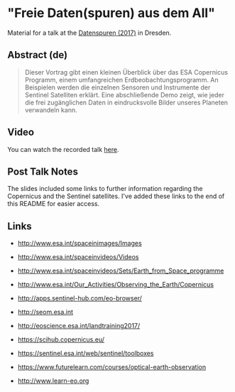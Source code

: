 # "Freie Daten(spuren) aus dem All"

Material for a talk at the
[Datenspuren (2017)](https://datenspuren.de) in Dresden.

## Abstract (de)
> Dieser Vortrag gibt einen kleinen Überblick über das ESA Copernicus Programm,
> einem umfangreichen Erdbeobachtungsprogramm. An Beispielen werden die einzelnen
> Sensoren und Instrumente der Sentinel Satelliten erklärt. Eine abschließende
> Demo zeigt, wie jeder die frei zugänglichen Daten in eindrucksvolle Bilder
> unseres Planeten verwandeln kann.

## Video
You can watch the recorded talk
[here](https://media.ccc.de/v/DS2017-8680-freie_daten_spuren_aus_dem_all).


## Post Talk Notes

The slides included some links to further information regarding the Copernicus
and the Sentinel satellites. I've added these links to the end of this README
for easier access.

## Links

- http://www.esa.int/spaceinimages/Images
- http://www.esa.int/spaceinvideos/Videos
- http://www.esa.int/spaceinvideos/Sets/Earth_from_Space_programme
- http://www.esa.int/Our_Activities/Observing_the_Earth/Copernicus

- http://apps.sentinel-hub.com/eo-browser/

- http://seom.esa.int
- http://eoscience.esa.int/landtraining2017/
- https://scihub.copernicus.eu/
- https://sentinel.esa.int/web/sentinel/toolboxes
- https://www.futurelearn.com/courses/optical-earth-observation
- http://www.learn-eo.org
